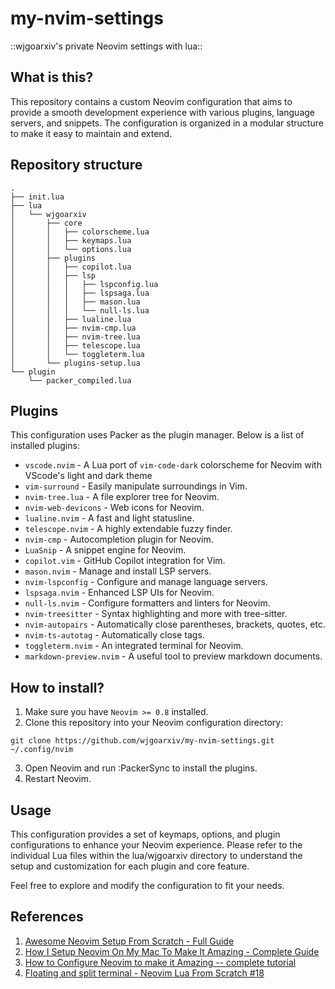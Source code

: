 # **my-nvim-settings**
::wjgoarxiv's private Neovim settings with lua::
## **What is this?**
This repository contains a custom Neovim configuration that aims to provide a smooth development experience with various plugins, language servers, and snippets. The configuration is organized in a modular structure to make it easy to maintain and extend.

## **Repository structure**
```shell
.
├── init.lua
├── lua
│   └── wjgoarxiv
│       ├── core
│       │   ├── colorscheme.lua
│       │   ├── keymaps.lua
│       │   └── options.lua
│       ├── plugins
│       │   ├── copilot.lua
│       │   ├── lsp
│       │   │   ├── lspconfig.lua
│       │   │   ├── lspsaga.lua
│       │   │   ├── mason.lua
│       │   │   └── null-ls.lua
│       │   ├── lualine.lua
│       │   ├── nvim-cmp.lua
│       │   ├── nvim-tree.lua
│       │   ├── telescope.lua
│       │   └── toggleterm.lua
│       └── plugins-setup.lua
└── plugin
    └── packer_compiled.lua
```
## **Plugins**
This configuration uses Packer as the plugin manager. Below is a list of installed plugins:

- `vscode.nvim` - A Lua port of `vim-code-dark` colorscheme for Neovim with VScode's light and dark theme
- `vim-surround` - Easily manipulate surroundings in Vim.
- `nvim-tree.lua` - A file explorer tree for Neovim.
- `nvim-web-devicons` - Web icons for Neovim.
- `lualine.nvim` - A fast and light statusline.
- `telescope.nvim` - A highly extendable fuzzy finder.
- `nvim-cmp` - Autocompletion plugin for Neovim.
- `LuaSnip` - A snippet engine for Neovim.
- `copilot.vim` - GitHub Copilot integration for Vim.
- `mason.nvim` - Manage and install LSP servers.
- `nvim-lspconfig` - Configure and manage language servers.
- `lspsaga.nvim` - Enhanced LSP UIs for Neovim.
- `null-ls.nvim` - Configure formatters and linters for Neovim.
- `nvim-treesitter` - Syntax highlighting and more with tree-sitter.
- `nvim-autopairs` - Automatically close parentheses, brackets, quotes, etc.
- `nvim-ts-autotag` - Automatically close tags.
- `toggleterm.nvim` - An integrated terminal for Neovim.
- `markdown-preview.nvim` - A useful tool to preview markdown documents.

## **How to install?**
1. Make sure you have `Neovim >= 0.8` installed.
2. Clone this repository into your Neovim configuration directory:
```shell
git clone https://github.com/wjgoarxiv/my-nvim-settings.git ~/.config/nvim
```
3. Open Neovim and run :PackerSync to install the plugins.
4. Restart Neovim.

## **Usage**
This configuration provides a set of keymaps, options, and plugin configurations to enhance your Neovim experience. Please refer to the individual Lua files within the lua/wjgoarxiv directory to understand the setup and customization for each plugin and core feature.

Feel free to explore and modify the configuration to fit your needs.

## **References** 
1. [Awesome Neovim Setup From Scratch - Full Guide](https://www.youtube.com/watch?v=JWReY93Vl6g)
2. [How I Setup Neovim On My Mac To Make It Amazing - Complete Guide](https://youtu.be/vdn_pKJUda8)
3. [How to Configure Neovim to make it Amazing -- complete tutorial](https://youtu.be/J9yqSdvAKXY)
4. [Floating and split terminal - Neovim Lua From Scratch #18](https://youtu.be/Qtdbco50sPc)
